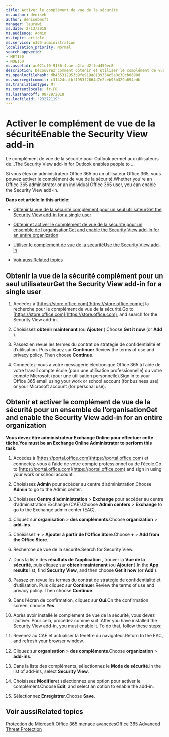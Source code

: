 ```yaml
---
title: Activer le complément de vue de la sécurité
ms.author: deniseb
author: denisebmsft
manager: laurawi
ms.date: 2/13/2018
ms.audience: Admin
ms.topic: article
ms.service: o365-administration
localization_priority: Normal
search.appverid:
- MET150
- MOE150
ms.assetid: ac021cf0-9156-4cae-a2fa-d2ffed459ec8
description: Découvrez comment obtenir et utiliser le complément de vue de la sécurité pour Outlook.
ms.openlocfilehash: db455312953b9fe919a8139334c5a0c38cb0698d
ms.sourcegitcommit: c31424cafbf1953f2864d7e2ceb95b329a694edb
ms.translationtype: MT
ms.contentlocale: fr-FR
ms.lasthandoff: 08/29/2018
ms.locfileid: "23272119"
---
```

# <a name="enable-the-security-view-add-in"></a><span data-ttu-id="cef52-103">Activer le complément de vue de la sécurité</span><span class="sxs-lookup"><span data-stu-id="cef52-103">Enable the Security View add-in</span></span>

<span data-ttu-id="cef52-104">Le complément de vue de la sécurité pour Outlook permet aux utilisateurs de...</span><span class="sxs-lookup"><span data-stu-id="cef52-104">The Security View add-in for Outlook enables people to ...</span></span>
  
<span data-ttu-id="cef52-105">Si vous êtes un administrateur Office 365 ou un utilisateur Office 365, vous pouvez activer le complément de vue de la sécurité.</span><span class="sxs-lookup"><span data-stu-id="cef52-105">Whether you're an Office 365 administrator or an individual Office 365 user, you can enable the Security View add-in.</span></span>
  
 <span data-ttu-id="cef52-106">**Dans cet article**:</span><span class="sxs-lookup"><span data-stu-id="cef52-106">**In this article**:</span></span> 
  
- [<span data-ttu-id="cef52-107">Obtenir la vue de la sécurité complément pour un seul utilisateur</span><span class="sxs-lookup"><span data-stu-id="cef52-107">Get the Security View add-in for a single user</span></span>](enable-the-security-view-add-in.md#singleget)
    
- [<span data-ttu-id="cef52-108">Obtenir et activer le complément de vue de la sécurité pour un ensemble de l’organisation</span><span class="sxs-lookup"><span data-stu-id="cef52-108">Get and enable the Security View add-in for an entire organization</span></span>](enable-the-security-view-add-in.md#wholeorgget)
    
- [<span data-ttu-id="cef52-109">Utiliser le complément de vue de la sécurité</span><span class="sxs-lookup"><span data-stu-id="cef52-109">Use the Security View add-in</span></span>](enable-the-security-view-add-in.md#useit)
    
- [<span data-ttu-id="cef52-110">Voir aussi</span><span class="sxs-lookup"><span data-stu-id="cef52-110">Related topics</span></span>](enable-the-security-view-add-in.md#relaated)
    
## <a name="get-the-security-view-add-in-for-a-single-user"></a><span data-ttu-id="cef52-111">Obtenir la vue de la sécurité complément pour un seul utilisateur</span><span class="sxs-lookup"><span data-stu-id="cef52-111">Get the Security View add-in for a single user</span></span>
<span data-ttu-id="cef52-112"><a name="singleget"> </a></span><span class="sxs-lookup"><span data-stu-id="cef52-112"></span></span>

1. <span data-ttu-id="cef52-113">Accédez à [https://store.office.com](https://store.office.com)et la recherche pour le complément de vue de la sécurité.</span><span class="sxs-lookup"><span data-stu-id="cef52-113">Go to [https://store.office.com](https://store.office.com), and search for the Security View add-in.</span></span>
    
2. <span data-ttu-id="cef52-114">Choisissez **obtenir maintenant** (ou **Ajouter** ).</span><span class="sxs-lookup"><span data-stu-id="cef52-114">Choose **Get it now** (or **Add** ).</span></span> 
    
3. <span data-ttu-id="cef52-p101">Passez en revue les termes du contrat de stratégie de confidentialité et d’utilisation. Puis cliquez sur **Continuer**.</span><span class="sxs-lookup"><span data-stu-id="cef52-p101">Review the terms of use and privacy policy. Then choose **Continue**.</span></span> 
    
4. <span data-ttu-id="cef52-117">Connectez-vous à votre messagerie électronique Office 365 à l’aide de votre travail compte école (pour une utilisation professionnelle) ou votre compte Microsoft (pour une utilisation personnelle).</span><span class="sxs-lookup"><span data-stu-id="cef52-117">Sign in to your Office 365 email using your work or school account (for business use) or your Microsoft account (for personal use).</span></span>
    
## <a name="get-and-enable-the-security-view-add-in-for-an-entire-organization"></a><span data-ttu-id="cef52-118">Obtenir et activer le complément de vue de la sécurité pour un ensemble de l’organisation</span><span class="sxs-lookup"><span data-stu-id="cef52-118">Get and enable the Security View add-in for an entire organization</span></span>
<span data-ttu-id="cef52-119"><a name="wholeorgget"> </a></span><span class="sxs-lookup"><span data-stu-id="cef52-119"></span></span>

 <span data-ttu-id="cef52-120">**Vous devez être administrateur Exchange Online pour effectuer cette tâche.**</span><span class="sxs-lookup"><span data-stu-id="cef52-120">**You must be an Exchange Online Administrator to perform this task.**</span></span>
  
1. <span data-ttu-id="cef52-121">Accédez à [https://portal.office.com](https://portal.office.com) et connectez-vous à l’aide de votre compte professionnel ou de l’école.</span><span class="sxs-lookup"><span data-stu-id="cef52-121">Go to [https://portal.office.com](https://portal.office.com) and sign in using your work or school account.</span></span> 
    
2. <span data-ttu-id="cef52-122">Choisissez **Admin** pour accéder au centre d’administration.</span><span class="sxs-lookup"><span data-stu-id="cef52-122">Choose **Admin** to go to the Admin center.</span></span> 
    
3. <span data-ttu-id="cef52-123">Choisissez **Centre d’administration** \> **Exchange** pour accéder au centre d’administration Exchange (CAE).</span><span class="sxs-lookup"><span data-stu-id="cef52-123">Choose **Admin centers** \> **Exchange** to go to the Exchange admin center (EAC).</span></span> 
    
4. <span data-ttu-id="cef52-124">Cliquez sur **organisation** \> **des compléments**.</span><span class="sxs-lookup"><span data-stu-id="cef52-124">Choose **organization** \> **add-ins**.</span></span> 
    
5. <span data-ttu-id="cef52-125">Choisissez **+** \> **Ajouter à partir de l’Office Store**.</span><span class="sxs-lookup"><span data-stu-id="cef52-125">Choose **+** \> **Add from the Office Store**.</span></span> 
    
6. <span data-ttu-id="cef52-126">Recherche de vue de la sécurité.</span><span class="sxs-lookup"><span data-stu-id="cef52-126">Search for Security View.</span></span>
    
7. <span data-ttu-id="cef52-127">Dans la liste des **résultats de l’application** , trouver la **Vue de la sécurité**, puis cliquez sur **obtenir maintenant** (ou **Ajouter** ).</span><span class="sxs-lookup"><span data-stu-id="cef52-127">In the **App results** list, find **Security View**, and then choose **Get it now** (or **Add** ).</span></span> 
    
8. <span data-ttu-id="cef52-p102">Passez en revue les termes du contrat de stratégie de confidentialité et d’utilisation. Puis cliquez sur **Continuer**.</span><span class="sxs-lookup"><span data-stu-id="cef52-p102">Review the terms of use and privacy policy. Then choose **Continue**.</span></span> 
    
9. <span data-ttu-id="cef52-130">Dans l’écran de confirmation, cliquez sur **Oui**.</span><span class="sxs-lookup"><span data-stu-id="cef52-130">On the confirmation screen, choose **Yes**.</span></span> 
    
10. <span data-ttu-id="cef52-p103">Après avoir installé le complément de vue de la sécurité, vous devez l’activer. Pour cela, procédez comme suit :</span><span class="sxs-lookup"><span data-stu-id="cef52-p103">After you have installed the Security View add-in, you must enable it. To do that, follow these steps:</span></span>
    
1. <span data-ttu-id="cef52-133">Revenez au CAE et actualiser la fenêtre du navigateur.</span><span class="sxs-lookup"><span data-stu-id="cef52-133">Return to the EAC, and refresh your browser window.</span></span>
    
2. <span data-ttu-id="cef52-134">Cliquez sur **organisation** \> **des compléments**.</span><span class="sxs-lookup"><span data-stu-id="cef52-134">Choose **organization** \> **add-ins**.</span></span> 
    
3. <span data-ttu-id="cef52-135">Dans la liste des compléments, sélectionnez le **Mode de sécurité**.</span><span class="sxs-lookup"><span data-stu-id="cef52-135">In the list of add-ins, select **Security View**.</span></span> 
    
4. <span data-ttu-id="cef52-136">Choisissez **Modifier**et sélectionnez une option pour activer le complément.</span><span class="sxs-lookup"><span data-stu-id="cef52-136">Choose **Edit**, and select an option to enable the add-in.</span></span> 
    
5. <span data-ttu-id="cef52-137">Sélectionnez **Enregistrer**.</span><span class="sxs-lookup"><span data-stu-id="cef52-137">Choose **Save**.</span></span> 
    
## <a name="related-topics"></a><span data-ttu-id="cef52-138">Voir aussi</span><span class="sxs-lookup"><span data-stu-id="cef52-138">Related topics</span></span>
<span data-ttu-id="cef52-139"><a name="relaated"> </a></span><span class="sxs-lookup"><span data-stu-id="cef52-139"></span></span>

[<span data-ttu-id="cef52-140">Protection de Microsoft Office 365 menace avancées</span><span class="sxs-lookup"><span data-stu-id="cef52-140">Office 365 Advanced Threat Protection</span></span>](office-365-atp.md)
  

